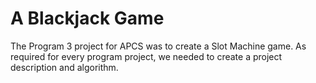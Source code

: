 # A Blackjack Game
The Program 3 project for APCS  was to create a Slot Machine game. As required for every program project, we needed to create a project description and algorithm.

